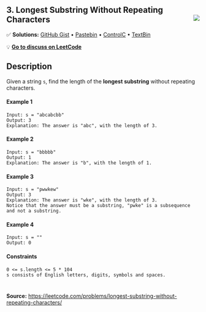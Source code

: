 ## 3. Longest Substring Without Repeating Characters <img src="https://tinyurl.com/yckwupmn" align="right">

✅ **Solutions:** [GitHub Gist](https://git.io/JEYyT) • [Pastebin](https://pastebin.com/15wExPdq) • [ControlC](https://controlc.com/d4c059a9) • [TextBin](https://textbin.net/1a6jkxepzv)

💡 **[Go to discuss on LeetCode](https://leetcode.com/problems/longest-substring-without-repeating-characters/discuss/1134880)**

## Description

Given a string ```s```, find the length of the **longest substring** without repeating characters.

#### Example 1

```
Input: s = "abcabcbb"
Output: 3
Explanation: The answer is "abc", with the length of 3.
```

#### Example 2

```
Input: s = "bbbbb"
Output: 1
Explanation: The answer is "b", with the length of 1.
```

#### Example 3

```
Input: s = "pwwkew"
Output: 3
Explanation: The answer is "wke", with the length of 3.
Notice that the answer must be a substring, "pwke" is a subsequence and not a substring.
```

#### Example 4

```
Input: s = ""
Output: 0
```

#### Constraints

```
0 <= s.length <= 5 * 104
s consists of English letters, digits, symbols and spaces.
```

#
**Source:** https://leetcode.com/problems/longest-substring-without-repeating-characters/